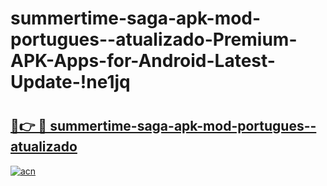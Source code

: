 # summertime-saga-apk-mod-portugues--atualizado-Premium-APK-Apps-for-Android-Latest-Update-!ne1jq

# <h2><a href="https://f5pr8o.esa.edu.pl?title=summertime-saga-apk-mod-portugues--atualizado&ref=ne1jq">🔗👉 🔴 summertime-saga-apk-mod-portugues--atualizado</a></h2>

[![acn](https://github.com/user-attachments/assets/0f9c940e-d8b0-45ae-aac7-cd30a18b3e1c)](https://f5pr8o.esa.edu.pl?title=summertime-saga-apk-mod-portugues--atualizado&ref=ne1jq)

